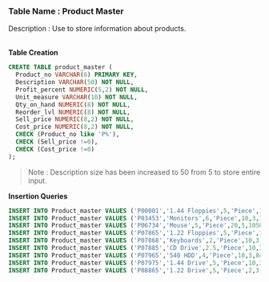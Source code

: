 ### Table Name : Product Master

Description : Use to store information about products.
<br><br>

**Table Creation**

```sql
CREATE TABLE product_master (
  Product_no VARCHAR(6) PRIMARY KEY, 
  Description VARCHAR(50) NOT NULL, 
  Profit_percent NUMERIC(5,2) NOT NULL, 
  Unit_measure VARCHAR(10) NOT NULL, 
  Qty_on_hand NUMERIC(8) NOT NULL, 
  Reorder_lvl NUMERIC(8) NOT NULL, 
  Sell_price NUMERIC(8,2) NOT NULL, 
  Cost_price NUMERIC(8,2) NOT NULL,
  CHECK (Product_no like 'P%'),
  CHECK (Sell_price !=0),
  CHECK (Cost_price !=0)
);
```

>Note : Description size has been increased to 50 from 5 to store entire input.

**Insertion Queries**

```sql
INSERT INTO Product_master VALUES ('P00001','1.44 Floppies',5,'Piece',100,20,525,500);
INSERT INTO Product_master VALUES ('P03453','Monitors',6,'Piece',10,3,12000,11200);
INSERT INTO Product_master VALUES ('P06734','Mouse',5,'Piece',20,5,1050,1000); 
INSERT INTO Product_master VALUES ('P07865','1.22 Floppies',5,'Piece',100,20,525,500);
INSERT INTO Product_master VALUES ('P07868','Keyboards',2,'Piece',10,3,3150,3050); 
INSERT INTO Product_master VALUES ('P07885','CD Drive',2.5,'Piece',10,3,5250,5100);
INSERT INTO Product_master VALUES ('P07965','540 HDD',4,'Piece',10,3,8400,8000); 
INSERT INTO Product_master VALUES ('P07975','1.44 Drive',5,'Piece',10,3,1050,1000);
INSERT INTO Product_master VALUES ('P08865','1.22 Drive',5,'Piece',2,3,1050,1000);
```
